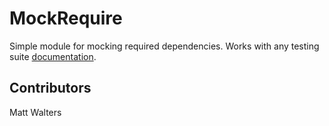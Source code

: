 # MockRequire

  Simple module for mocking required dependencies. Works with any testing suite [documentation](https://github.com/mateodelnorte/mockrequire).

## Contributors

Matt Walters
